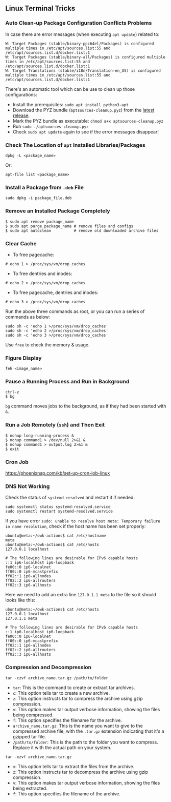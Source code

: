 ## Linux Terminal Tricks

### Auto Clean-up Package Configuration Conflicts Problems

In case there are error messages (when executing `apt update`) related to:

```
W: Target Packages (stable/binary-ppc64el/Packages) is configured multiple times in /etc/apt/sources.list:55 and /etc/apt/sources.list.d/docker.list:1
W: Target Packages (stable/binary-all/Packages) is configured multiple times in /etc/apt/sources.list:55 and /etc/apt/sources.list.d/docker.list:1
W: Target Translations (stable/i18n/Translation-en_US) is configured multiple times in /etc/apt/sources.list:55 and /etc/apt/sources.list.d/docker.list:1
```

There's an automatic tool which can be use to clean up those configurations:
- Install the prerequisites: `sudo apt install python3-apt`
- Download the PYZ bundle (`aptsources-cleanup.pyz`) from the [latest release](https://github.com/davidfoerster/aptsources-cleanup/releases/tag/v0.1.7.5.2).
- Mark the PYZ bundle as executable: `chmod a+x aptsources-cleanup.pyz`
- Run `sudo ./aptsources-cleanup.pyz`
- Check `sudo apt update` again to see if the error messages disappear!

### Check The Location of `apt` Installed Libraries/Packages

```
dpkg -L <package_name>
```

Or:

```
apt-file list <package_name>
```

### Install a Package from `.deb` File

```
sudo dpkg -i package_file.deb
```

### Remove an Installed Package Completely

```
$ sudo apt remove package_name
$ sudo apt purge package_name # remove files and configs
$ sudo apt autoclean          # remove old downloaded archive files
```

### Clear Cache

- To free pagecache:

```
# echo 1 > /proc/sys/vm/drop_caches
```

- To free dentries and inodes:

```
# echo 2 > /proc/sys/vm/drop_caches
```

- To free pagecache, dentries and inodes:

```
# echo 3 > /proc/sys/vm/drop_caches
```

Run the above three commands as root, or you can run a series of commands as below:

```
sudo sh -c 'echo 1 >/proc/sys/vm/drop_caches'
sudo sh -c 'echo 2 >/proc/sys/vm/drop_caches'
sudo sh -c 'echo 3 >/proc/sys/vm/drop_caches'
```

Use `free` to check the memory & usage.

### Figure Display

```
feh <image_name>
```

### Pause a Running Process and Run in Background

```
ctrl-z
$ bg
```

`bg` command moves jobs to the background, as if they had been started with `&`.

### Run a Job Remotely (`ssh`) and Then Exit

```
$ nohup long-running-process &
$ nohup command1 > /dev/null 2>&1 &
$ nohup command1 > output.log 2>&1 &
$ exit
```

### Cron Job

https://phoenixnap.com/kb/set-up-cron-job-linux

### DNS Not Working

Check the status of `systemd-resolved` and restart it if needed:

```
sudo systemctl status systemd-resolved.service
sudo systemctl restart systemd-resolved.service
```

If you have error `sudo: unable to resolve host meta: Temporary failure in name resolution`, check if the host name has been set properly:

```
ubuntu@meta:~/owk-actions$ cat /etc/hostname
meta
ubuntu@meta:~/owk-actions$ cat /etc/hosts
127.0.0.1 localhost

# The following lines are desirable for IPv6 capable hosts
::1 ip6-localhost ip6-loopback
fe00::0 ip6-localnet
ff00::0 ip6-mcastprefix
ff02::1 ip6-allnodes
ff02::2 ip6-allrouters
ff02::3 ip6-allhosts
```

Here we need to add an extra line `127.0.1.1 meta` to the file so it should looks like this:

```
ubuntu@meta:~/owk-actions$ cat /etc/hosts
127.0.0.1 localhost
127.0.1.1 meta

# The following lines are desirable for IPv6 capable hosts
::1 ip6-localhost ip6-loopback
fe00::0 ip6-localnet
ff00::0 ip6-mcastprefix
ff02::1 ip6-allnodes
ff02::2 ip6-allrouters
ff02::3 ip6-allhosts
```

### Compression and Decompression

```
tar -czvf archive_name.tar.gz /path/to/folder
```

- `tar`: This is the command to create or extract tar archives.
- `c`: This option tells tar to create a new archive.
- `z`: This option instructs tar to compress the archive using gzip compression.
- `v`: This option makes tar output verbose information, showing the files being compressed.
- `f`: This option specifies the filename for the archive.
- `archive_name.tar.gz`: This is the name you want to give to the compressed archive file, with the `.tar.gz` extension indicating that it's a gzipped tar file.
- `/path/to/folder`: This is the path to the folder you want to compress. Replace it with the actual path on your system.

```
tar -xzvf archive_name.tar.gz
```

- `x`: This option tells tar to extract the files from the archive.
- `z`: This option instructs tar to decompress the archive using gzip compression.
- `v`: This option makes tar output verbose information, showing the files being extracted.
- `f`: This option specifies the filename of the archive.
